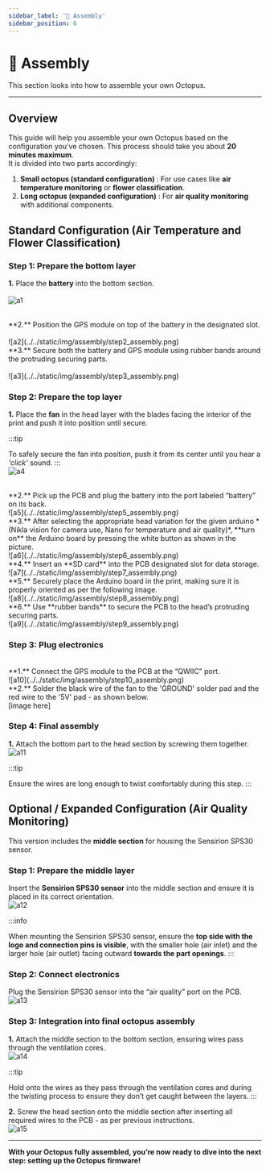 ```yaml
---
sidebar_label: '🧩 Assembly'
sidebar_position: 6
---
```


# 🧩 Assembly

This section looks into how to assemble your own Octopus. 

---

## Overview

This guide will help you assemble your own Octopus based on the configuration you’ve chosen. This process should take you about **20 minutes maximum**. <br/>
It is divided into two parts accordingly:
1. **Small octopus (standard configuration)**  : For use cases like **air temperature monitoring** or **flower classification**.
2. **Long octopus (expanded configuration)**  : For **air quality monitoring** with additional components.


## Standard Configuration (Air Temperature and Flower Classification)


### Step 1: Prepare the bottom layer

**1.** Place the **battery** into the bottom section. <br/><br/>
![a1](../../static/img/assembly/step1_assembly.png)

 <br/>
**2.** Position the GPS module on top of the battery in the designated slot.<br/><br/>
![a2](../../static/img/assembly/step2_assembly.png)


 <br/>
**3.** Secure both the battery and GPS module using rubber bands around the protruding securing parts.<br/><br/>
![a3](../../static/img/assembly/step3_assembly.png)
 

### Step 2: Prepare the top layer

**1.** Place the **fan** in the head layer with the blades facing the interior of the print  and push it into position until secure. 

:::tip

To safely secure the fan into position, push it from its center until you hear a *'click'* sound. 
:::
<br/>
![a4](../../static/img/assembly/step4_assembly.png)



 <br/>
**2.** Pick up the PCB and plug the battery into the port labeled “battery” on its back. 
<br/>
![a5](../../static/img/assembly/step5_assembly.png)


 <br/>
**3.** After selecting the appropriate head variation for the given arduino *(Nikla vision for camera use, Nano for temperature and air quality)*, **turn on** the Arduino board by pressing the white button as shown in the picture.
<br/>
![a6](../../static/img/assembly/step6_assembly.png)


 <br/>
**4.** Insert an **SD card** into the PCB designated slot for data storage.
<br/>
![a7](../../static/img/assembly/step7_assembly.png)


 <br/>
**5.** Securely place the Arduino board in the print, making sure it is properly oriented as per the following image.
<br/>
![a8](../../static/img/assembly/step8_assembly.png)



 <br/>
**6.** Use **rubber bands** to secure the PCB to the head’s protruding securing parts.
<br/>
![a9](../../static/img/assembly/step9_assembly.png)


### Step 3: Plug electronics

 <br/>
**1.** Connect the GPS module to the PCB at the “QWIIC” port.
<br/>
![a10](../../static/img/assembly/step10_assembly.png)

 <br/>
**2.** Solder the black wire of the fan to the 'GROUND' solder pad and the red wire to the '5V' pad - as shown below. 
<br/>
[image here]


### Step 4: Final assembly

**1.** Attach the bottom part to the head section by screwing them together.
<br/>
![a11](../../static/img/assembly/step11_assembly.png)

:::tip

Ensure the wires are long enough to twist comfortably during this step.
:::




## Optional / Expanded Configuration (Air Quality Monitoring)

This version includes the **middle section** for housing the Sensirion SPS30 sensor.

### Step 1: Prepare the middle layer

Insert the **Sensirion SPS30 sensor** into the middle section and ensure it is placed in its correct orientation.
<br/>
![a12](../../static/img/assembly/step12_assembly.png)

:::info

When mounting the Sensirion SPS30 sensor, ensure the **top side with the logo and connection pins is visible**, with the smaller hole (air inlet) and the larger hole (air outlet) facing outward **towards the part openings**.
:::


### Step 2: Connect electronics

 Plug the Sensirion SPS30 sensor into the “air quality” port on the PCB.
<br/>
![a13](../../static/img/assembly/step13_assembly.png)


### Step 3: Integration into final octopus assembly

**1.** Attach the middle section to the bottom section, ensuring wires pass through the ventilation cores.
<br/>
![a14](../../static/img/assembly/step14_assembly.png)


:::tip

Hold onto the wires as they pass through the ventilation cores and during the twisting process to ensure they don’t get caught between the layers.
::: 
 <br/>


**2.** Screw the head section onto the middle section after inserting all required wires to the PCB - as per previous instructions.
<br/>
![a15](../../static/img/assembly/step15_assembly.png)


---


**With your Octopus fully assembled, you’re now ready to dive into the next step: setting up the Octopus firmware!**<br/>
<!-- ![ay](../../static/img/assembly/stepy_assembly.png) -->

